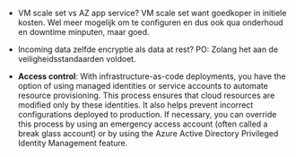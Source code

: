

- VM scale set vs AZ app service? VM scale set want goedkoper in initiele kosten. Wel meer mogelijk om te configuren en dus ook qua onderhoud en downtime minputen, maar goed. 

- Incoming data zelfde encryptie als data at rest? PO: Zolang het aan de veiligheidsstandaarden voldoet. 

- **Access control**: With infrastructure-as-code deployments, you have the option of using managed identities or service accounts to automate resource provisioning. This process ensures that cloud resources are modified only by these identities. It also helps prevent incorrect configurations deployed to production. If necessary, you can override this process by using an emergency access account (often called a break glass account) or by using the Azure Active Directory Privileged Identity Management feature.